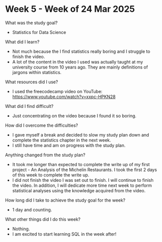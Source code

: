 # Week 5 - Week of 24 Mar 2025

What was the study goal?
- Statistics for Data Science

What did I learn?
- Not much because the I find statistics really boring and I struggle to finish the video.
- A lot of the content in the video I used was actually taught at my university course from 10 years ago. They are mainly definitions of jargons within statistics. 

What resources did I use?
- I used the freecodecamp video on YouTube: https://www.youtube.com/watch?v=xxpc-HPKN28

What did I find difficult?
- Just concentrating on the video because I found it so boring. 

How did I overcome the difficulties?
-  I gave myself a break and decided to slow my study plan down and complete the statistics chapter in the next week.
-  I still have time and am on progress with the study plan. 

Anything changed from the study plan?
- It took me longer than expected to complete the write up of my first project - An Analysis of the Michelin Restaurants. I took the first 2 days of this week to complete the write up.
- I did not finish the video I was set out to finish. I will continue to finish the video. In addition, I will dedicate more time next week to perform statistical analyses using the knowledge acquired from the video. 

How long did I take to achieve the study goal for the week?
- 1 day and counting.  

What other things did I do this week?
- Nothing.
- I am excited to start learning SQL in the week after!
